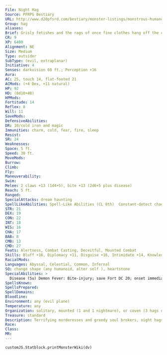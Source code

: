 ```yaml
---
File: Night Hag
Source: PFRPG Bestiary
URL: http://www.d20pfsrd.com/bestiary/monster-listings/monstrous-humanoids/hag/night-hag
Group: hag
aliases: 
Brief: Grisly fetishes and the rags of once fine clothes hang off the corpsethin frame of this horrifying, sharp-fanged crone.
CR: 9
XP: 6400
Alignment: NE
Size: Medium
Type: outsider
SubType: (evil, extraplanar)
Initiative: 4
Senses: darkvision 60 ft.; Perception +16
Aura: 
AC: 25, touch 14, flat-footed 21
ACMods: (+4 Dex, +11 natural)
HP: 92
HD: (8d10+48)
HPMods: 
Fortitude: 14
Reflex: 8
Will: 11
SaveMods: 
DefensiveAbilities: 
DR: 10/cold iron and magic
Immunities: charm, cold, fear, fire, sleep
Resist: 
SR: 24
Weaknesses: 
Space: 5 ft.
Speed: 30 ft.
MoveMods: 
Burrow: 
Climb: 
Fly: 
Maneuverability: 
Swim: 
Melee: 2 claws +13 (1d4+5), bite +13 (2d6+5 plus disease)
Reach: 5 ft.
Ranged: 
SpecialAttacks: dream haunting
SpellLikeAbilities: Spell-Like Abilities (CL 8th)  Constant-detect chaos, detect evil, detect good, detect law, detect magic At will-deep slumber (DC 16), invisibility, magic missile, ray of enfeeblement (DC 14)  At will (with heartstone)-etherealness, soul bind
STR: 21
DEX: 19
CON: 22
INT: 18
WIS: 16
CHA: 17
BAB: 8
CMB: 13
CMD: 27
Feats: Alertness, Combat Casting, Deceitful, Mounted Combat
Skills: Bluff +16, Diplomacy +11, Disguise +16, Intimidate +14, Knowledge (arcana) +12, Knowledge (planes) +15, Perception +16, Ride +15, Sense Motive +16, Spellcraft +15
RacialMods: 
Languages: Abyssal, Celestial, Common, Infernal
SQ: change shape (any humanoid, alter self ), heartstone
SpecialAbilities: >
  Disease (Su) Demon Fever: Bite-injury; save Fort DC 20; onset immediate; frequency 1/day; effect 1d6 Con damage (target must save a 2nd time or 1 point of the damage is drain instead); cure 2 consecutive saves. The save DC is Constitution-based.  Dream Haunting (Su) A night hag can visit the dreams of chaotic or evil targets by using a special periapt known as a heartstone to become ethereal, then hovering over the creature. Once it does so, it rides on the victim's back until dawn. The sleeper suffers tormenting dreams and takes 1 point of Constitution drain upon awakening. Only another ethereal being can stop these nocturnal intrusions by confronting and defeating the night hag.  Heartstone (Su) All night hags carry a heartstone-a special gemstone worth at least 1,800 gp that is worn as a periapt.  A heartstone's magic is fueled by the hag's spirit and proximity-once separated from its owner (or upon the hag's death), a heartstone retains its magic for only 24 hours before becoming a nonmagical gem again. The heartstone instantly cures any disease contracted by the holder. In addition, a heartstone provides a +2 resistance bonus on all saving throws (this bonus is included in the statistics block above). A night hag that loses this charm can no longer use etherealness or soul bind until it finds a replacement gemstone.
SpellsKnown: 
SpellsPrepared: 
SpellDomains: 
Bloodline: 
Environment: any (evil plane)
Temperature: any
Organization: solitary, mounted (1 and 1 nightmare), or coven (3 hags of any type)
Treasure: standard
Description: Terrifying murderesses and greedy soul brokers, night hags prey upon mortals while they're most vulnerable.  Preferring to kill their prey slowly, haunting their dreams night after night, these hags trap the tormented souls of their victims within dark gems so they might be sold in the infernal markets of the outer planes. Night hags vary widely in appearance, standing between 5-1/2 and 7 feet tall, and weighing from 150 to 300 pounds.
Race: 
Class: 
MR: 
---
```

```dataviewjs
customJS.Statblock.printMonsterWiki(dv)
```
